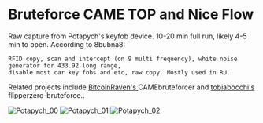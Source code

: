 # Bruteforce CAME TOP and Nice Flow

Raw capture from Potapych's keyfob device. 10-20 min full run, likely 4-5 min to open. According to 8bubna8:
```
RFID copy, scan and intercept (on 9 multi frequency), white noise generator for 433.92 long range,
disable most car key fobs and etc, raw copy. Mostly used in RU.
```
Related projects include [BitcoinRaven's ](https://github.com/BitcoinRaven/CAMEbruteforcer) CAMEbruteforcer and [tobiabocchi's](https://github.com/tobiabocchi/flipperzero-bruteforce) flipperzero-bruteforce..

![Potapych_00](https://user-images.githubusercontent.com/57457139/188341240-56341b41-ef3a-4432-a79d-e1041d7e6fbd.jpg)
![Potapych_01](https://user-images.githubusercontent.com/57457139/188341337-9dacb3c0-a72a-4652-93ac-33a62df5f46e.jpg) ![Potapych_02](https://user-images.githubusercontent.com/57457139/188341334-eecb78b9-9594-454c-b574-c8ec64707227.jpg)
